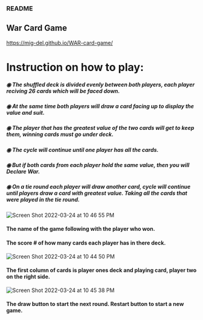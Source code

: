 ### README
## War Card Game

https://mig-del.github.io/WAR-card-game/

# Instruction on how to play:
##### ◉	  The shuffled deck is divided evenly between both players, each player reciving 26 cards which will be faced down.
##### ◉	  At the same time both players will draw a card facing up to display the value and suit.
##### ◉	  The player that has the greatest value of the two cards will get to keep them, winning cards must go under deck.
##### ◉	 The cycle will continue until one player has all the cards.
##### ◉	  But if both cards from each player hold the same value, then you will Declare War.
##### ◉	  On a tie round each player will draw another card, cycle will continue until players draw a card with greatest value. Taking all the cards that were played in the tie round.
     
  
  ![Screen Shot 2022-03-24 at 10 46 55 PM](https://user-images.githubusercontent.com/93844738/160080726-13f8ccec-211e-415e-a3f3-7bc1002702c6.png)
#### The name of the game following with the player who won.
#### The score # of how many cards each player has in there deck.




![Screen Shot 2022-03-24 at 10 44 50 PM](https://user-images.githubusercontent.com/93844738/160082396-701a9476-70ed-4e2c-9ac8-71d086a29285.png)
#### The first column of cards is player ones deck and playing card, player two on the right side.


![Screen Shot 2022-03-24 at 10 45 38 PM](https://user-images.githubusercontent.com/93844738/160082865-9a2c51bf-ccfc-4c07-ace8-f9f7c4a76fc1.png)
#### The draw button to start the next round. Restart button to start a new game.
